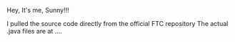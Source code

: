 Hey, It's me, Sunny!!!

I pulled the source code directly from the official FTC repository 
The actual .java files are at ....
